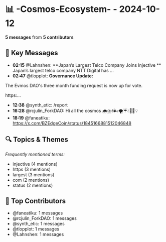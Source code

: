 # 📊 -Cosmos-Ecosystem- - 2024-10-12
**5 messages** from **5 contributors**

## 💬 Key Messages
- **02:15** @Lahnshen: **Japan’s Largest Telco Company Joins Injective
**
Japan’s largest telco company NTT Digital has ...
- **02:47** @tlopplot: **Governance Update:**

The Evmos DAO's three month funding request is now up for vote.  

https:...
- **12:38** @synth_etic: /report
- **16:28** @rcjulin_ForkDAO: Hi all the cosmos  🌧️⛈️🌀🌬️🌪️☔️💧🌊🧉💡
- **18:19** @faneatiku: https://x.com/BZEdgeCoin/status/1845166881512046848

## 🔍 Topics & Themes
*Frequently mentioned terms:*
- injective (4 mentions)
- https (3 mentions)
- largest (3 mentions)
- com (2 mentions)
- status (2 mentions)

## 👥 Top Contributors
- @faneatiku: 1 messages
- @rcjulin_ForkDAO: 1 messages
- @synth_etic: 1 messages
- @tlopplot: 1 messages
- @Lahnshen: 1 messages
